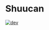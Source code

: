 # Shuucan
[![dev](https://github.com/anhdle/Shuucan/actions/workflows/dev.yml/badge.svg)](https://github.com/anhdle/Shuucan/actions/workflows/dev.yml)
